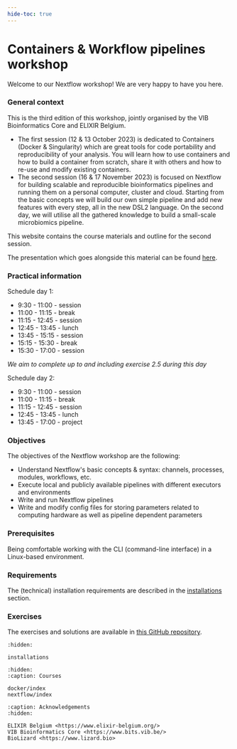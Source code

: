 ```yaml
---
hide-toc: true
---
```


# Containers & Workflow pipelines workshop

Welcome to our Nextflow workshop! We are very happy to have you here.

### General context

This is the third edition of this workshop, jointly organised by the VIB Bioinformatics Core and ELIXIR Belgium.

- The first session (12 & 13 October 2023) is dedicated to Containers (Docker & Singularity) which are great tools for code portability and reproducibility of your analysis. You will learn how to use containers and how to build a container from scratch, share it with others and how to re-use and modify existing containers.
- The second session (16 & 17 November 2023) is focused on Nextflow for building scalable and reproducible bioinformatics pipelines and running them on a personal computer, cluster and cloud. Starting from the basic concepts we will build our own simple pipeline and add new features with every step, all in the new DSL2 language. On the second day, we will utilise all the gathered knowledge to build a small-scale microbiomics pipeline.

This website contains the course materials and outline for the second session.

The presentation which goes alongside this material can be found [here](https://docs.google.com/presentation/d/1dl7yuVZTKeOKJwXuwTLb1NGWSZKKT0-THyllVtXMFsg/edit?usp=sharing).

### Practical information

Schedule day 1:

- 9:30 - 11:00 - session
- 11:00 - 11:15 - break
- 11:15 - 12:45 - session
- 12:45 - 13:45 - lunch
- 13:45 - 15:15 - session
- 15:15 - 15:30 - break
- 15:30 - 17:00 - session

_We aim to complete up to and including exercise 2.5 during this day_

Schedule day 2:

- 9:30 - 11:00 - session
- 11:00 - 11:15 - break
- 11:15 - 12:45 - session
- 12:45 - 13:45 - lunch
- 13:45 - 17:00 - project

### Objectives

The objectives of the Nextflow workshop are the following:

- Understand Nextflow's basic concepts & syntax: channels, processes, modules, workflows, etc.
- Execute local and publicly available pipelines with different executors and environments
- Write and run Nextflow pipelines
- Write and modify config files for storing parameters related to computing hardware as well as pipeline dependent parameters

### Prerequisites

Being comfortable working with the CLI (command-line interface) in a Linux-based environment.

### Requirements

The (technical) installation requirements are described in the [installations](https://vibbits-nextflow-workshop.readthedocs.io/en/latest/installations.html) section.

### Exercises

The exercises and solutions are available in [this GitHub repository](https://github.com/vibbits/nextflow-workshop).

```{toctree}
:hidden:

installations

```

```{toctree}
:hidden:
:caption: Courses

docker/index
nextflow/index
```

```{toctree}
:caption: Acknowledgements
:hidden:

ELIXIR Belgium <https://www.elixir-belgium.org/>
VIB Bioinformatics Core <https://www.bits.vib.be/>
BioLizard <https://www.lizard.bio>
```

